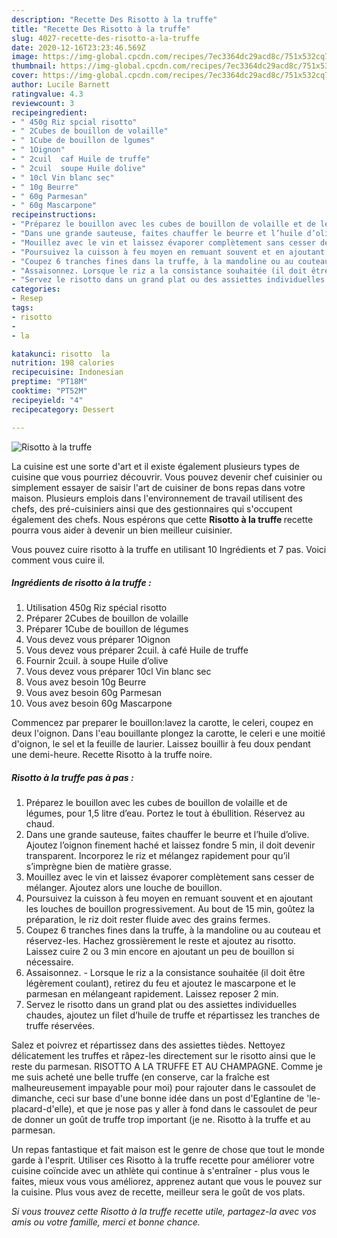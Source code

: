 ```yaml
---
description: "Recette Des Risotto à la truffe"
title: "Recette Des Risotto à la truffe"
slug: 4027-recette-des-risotto-a-la-truffe
date: 2020-12-16T23:23:46.569Z
image: https://img-global.cpcdn.com/recipes/7ec3364dc29acd8c/751x532cq70/risotto-a-la-truffe-photo-principale-de-la-recette.jpg
thumbnail: https://img-global.cpcdn.com/recipes/7ec3364dc29acd8c/751x532cq70/risotto-a-la-truffe-photo-principale-de-la-recette.jpg
cover: https://img-global.cpcdn.com/recipes/7ec3364dc29acd8c/751x532cq70/risotto-a-la-truffe-photo-principale-de-la-recette.jpg
author: Lucile Barnett
ratingvalue: 4.3
reviewcount: 3
recipeingredient:
- " 450g Riz spcial risotto"
- " 2Cubes de bouillon de volaille"
- " 1Cube de bouillon de lgumes"
- " 1Oignon"
- " 2cuil  caf Huile de truffe"
- " 2cuil  soupe Huile dolive"
- " 10cl Vin blanc sec"
- " 10g Beurre"
- " 60g Parmesan"
- " 60g Mascarpone"
recipeinstructions:
- "Préparez le bouillon avec les cubes de bouillon de volaille et de légumes, pour 1,5 litre d’eau. Portez le tout à ébullition. Réservez au chaud."
- "Dans une grande sauteuse, faites chauffer le beurre et l’huile d’olive. Ajoutez l’oignon finement haché et laissez fondre 5 min, il doit devenir transparent. Incorporez le riz et mélangez rapidement pour qu’il s’imprègne bien de matière grasse."
- "Mouillez avec le vin et laissez évaporer complètement sans cesser de mélanger. Ajoutez alors une louche de bouillon."
- "Poursuivez la cuisson à feu moyen en remuant souvent et en ajoutant les louches de bouillon progressivement. Au bout de 15 min, goûtez la préparation, le riz doit rester fluide avec des grains fermes."
- "Coupez 6 tranches fines dans la truffe, à la mandoline ou au couteau et réservez-les. Hachez grossièrement le reste et ajoutez au risotto. Laissez cuire 2 ou 3 min encore en ajoutant un peu de bouillon si nécessaire."
- "Assaisonnez. Lorsque le riz a la consistance souhaitée (il doit être légèrement coulant), retirez du feu et ajoutez le mascarpone et le parmesan en mélangeant rapidement. Laissez reposer 2 min."
- "Servez le risotto dans un grand plat ou des assiettes individuelles chaudes, ajoutez un filet d’huile de truffe et répartissez les tranches de truffe réservées."
categories:
- Resep
tags:
- risotto
- 
- la

katakunci: risotto  la 
nutrition: 198 calories
recipecuisine: Indonesian
preptime: "PT18M"
cooktime: "PT52M"
recipeyield: "4"
recipecategory: Dessert

---
```



![Risotto à la truffe](https://img-global.cpcdn.com/recipes/7ec3364dc29acd8c/751x532cq70/risotto-a-la-truffe-photo-principale-de-la-recette.jpg)

La cuisine est une sorte d'art et il existe également plusieurs types de cuisine que vous pourriez découvrir. Vous pouvez devenir chef cuisinier ou simplement essayer de saisir l'art de cuisiner de bons repas dans votre maison. Plusieurs emplois dans l'environnement de travail utilisent des chefs, des pré-cuisiniers ainsi que des gestionnaires qui s'occupent également des chefs. Nous espérons que cette <strong> Risotto à la truffe </strong> recette pourra vous aider à devenir un bien meilleur cuisinier.

<!--inarticleads1-->

Vous pouvez cuire risotto à la truffe en utilisant 10 Ingrédients et 7 pas. Voici comment vous cuire il.

##### Ingrédients de risotto à la truffe :

1. Utilisation  450g Riz spécial risotto
1. Préparer  2Cubes de bouillon de volaille
1. Préparer  1Cube de bouillon de légumes
1. Vous devez vous préparer  1Oignon
1. Vous devez vous préparer  2cuil. à café Huile de truffe
1. Fournir  2cuil. à soupe Huile d’olive
1. Vous devez vous préparer  10cl Vin blanc sec
1. Vous avez besoin  10g Beurre
1. Vous avez besoin  60g Parmesan
1. Vous avez besoin  60g Mascarpone


Commencez par preparer le bouillon:lavez la carotte, le celeri, coupez en deux l&#39;oignon. Dans l&#39;eau bouillante plongez la carotte, le celeri e une moitié d&#39;oignon, le sel et la feuille de laurier. Laissez bouillir à feu doux pendant une demi-heure. Recette Risotto à la truffe noire. 

<!--inarticleads2-->

##### Risotto à la truffe pas à pas :

1. Préparez le bouillon avec les cubes de bouillon de volaille et de légumes, pour 1,5 litre d’eau. Portez le tout à ébullition. Réservez au chaud.
1. Dans une grande sauteuse, faites chauffer le beurre et l’huile d’olive. Ajoutez l’oignon finement haché et laissez fondre 5 min, il doit devenir transparent. Incorporez le riz et mélangez rapidement pour qu’il s’imprègne bien de matière grasse.
1. Mouillez avec le vin et laissez évaporer complètement sans cesser de mélanger. Ajoutez alors une louche de bouillon.
1. Poursuivez la cuisson à feu moyen en remuant souvent et en ajoutant les louches de bouillon progressivement. Au bout de 15 min, goûtez la préparation, le riz doit rester fluide avec des grains fermes.
1. Coupez 6 tranches fines dans la truffe, à la mandoline ou au couteau et réservez-les. Hachez grossièrement le reste et ajoutez au risotto. Laissez cuire 2 ou 3 min encore en ajoutant un peu de bouillon si nécessaire.
1. Assaisonnez. - Lorsque le riz a la consistance souhaitée (il doit être légèrement coulant), retirez du feu et ajoutez le mascarpone et le parmesan en mélangeant rapidement. Laissez reposer 2 min.
1. Servez le risotto dans un grand plat ou des assiettes individuelles chaudes, ajoutez un filet d’huile de truffe et répartissez les tranches de truffe réservées.


Salez et poivrez et répartissez dans des assiettes tièdes. Nettoyez délicatement les truffes et râpez-les directement sur le risotto ainsi que le reste du parmesan. RISOTTO A LA TRUFFE ET AU CHAMPAGNE. Comme je me suis acheté une belle truffe (en conserve, car la fraîche est malheureusement impayable pour moi) pour rajouter dans le cassoulet de dimanche, ceci sur base d&#39;une bonne idée dans un post d&#39;Eglantine de &#39;le-placard-d&#39;elle), et que je nose pas y aller à fond dans le cassoulet de peur de donner un goût de truffe trop important (je ne. Risotto à la truffe et au parmesan. 

<!--inarticleads1-->

<p>
Un repas fantastique et fait maison est le genre de chose que tout le monde garde à l'esprit. Utiliser ces Risotto à la truffe recette pour améliorer votre cuisine coïncide avec un athlète qui continue à s'entraîner - plus vous le faites, mieux vous vous améliorez, apprenez autant que vous le pouvez sur la cuisine. Plus vous avez de recette, meilleur sera le goût de vos plats.
</p>

<p>
<i>Si vous trouvez cette Risotto à la truffe recette utile, partagez-la avec vos amis ou votre famille, merci et bonne chance.</i>
</p>
